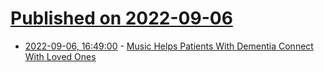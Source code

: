 # [Published on 2022-09-06](index.md)

* [2022-09-06, 16:49:00](https://soylentnews.org/article.pl?sid=22/09/05/0441223&from=rss) - [Music Helps Patients With Dementia Connect With Loved Ones](https://soylentnews.org/article.pl?sid=22/09/05/0441223&from=rss)
